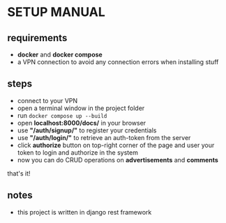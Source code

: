 # SETUP MANUAL
## requirements
- **docker** and **docker compose**
- a VPN connection to avoid any connection errors when installing stuff

## steps
- connect to your VPN
- open a terminal window in the project folder
- run ```docker compose up --build```
- open **localhost:8000/docs/** in your browser
- use **"/auth/signup/"** to register your credentials
- use **"/auth/login/"** to retrieve an auth-token from the server
- click **authorize** button on top-right corner of the page and user your
token to login and authorize in the system
- now you can do CRUD operations on **advertisements** and **comments**

that's it!

## notes
- this project is written in django rest framework